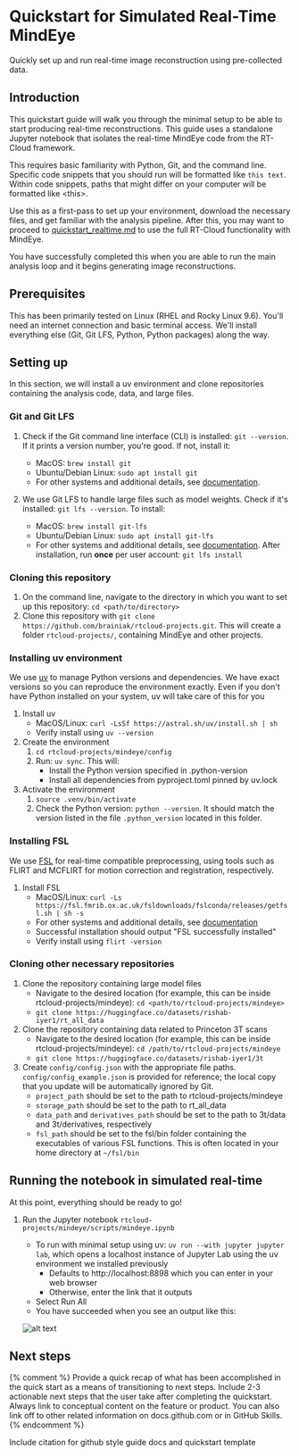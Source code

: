 # Quickstart for Simulated Real-Time MindEye
Quickly set up and run real-time image reconstruction using pre-collected data.

## Introduction
This quickstart guide will walk you through the minimal setup to be able to start producing real-time reconstructions. This guide uses a standalone Jupyter notebook that isolates the real-time MindEye code from the RT-Cloud framework. 

This requires basic familiarity with Python, Git, and the command line. Specific code snippets that you should run will be formatted like `this text`. Within code snippets, paths that might differ on your computer will be formatted like \<this>.

Use this as a first-pass to set up your environment, download the necessary files, and get familiar with the analysis pipeline. After this, you may want to proceed to [quickstart_realtime.md](quickstart_realtime.md) to use the full RT-Cloud functionality with MindEye.

You have successfully completed this when you are able to run the main analysis loop and it begins generating image reconstructions.

## Prerequisites
This has been primarily tested on Linux (RHEL and Rocky Linux 9.6). You'll need an internet connection and basic terminal access. We'll install everything else (Git, Git LFS, Python, Python packages) along the way.

## Setting up
In this section, we will install a uv environment and clone repositories containing the analysis code, data, and large files.

### Git and Git LFS
1. Check if the Git command line interface (CLI) is installed: `git --version`. If it prints a version number, you're good. If not, install it:
    * MacOS: `brew install git`
    * Ubuntu/Debian Linux: `sudo apt install git`
    * For other systems and additional details, see [documentation](https://docs.github.com/en/get-started/git-basics/set-up-git).

2. We use Git LFS to handle large files such as model weights. Check if it's installed: `git lfs --version`. To install:
    * MacOS: `brew install git-lfs`
    * Ubuntu/Debian Linux: `sudo apt install git-lfs`
    * For other systems and additional details, see [documentation](https://git-lfs.com/). After installation, run **once** per user account: `git lfs install`

### Cloning this repository
1. On the command line, navigate to the directory in which you want to set up this repository: `cd <path/to/directory>`
2. Clone this repository with `git clone https://github.com/brainiak/rtcloud-projects.git`. This will create a folder `rtcloud-projects/`, containing MindEye and other projects.

### Installing uv environment
We use [uv](https://github.com/astral-sh/uv) to manage Python versions and dependencies. We have exact versions so you can reproduce the environment exactly. Even if you don't have Python installed on your system, uv will take care of this for you 
1. Install uv
    * MacOS/Linux: `curl -LsSf https://astral.sh/uv/install.sh | sh`
    * Verify install using `uv --version`
2. Create the environment
    1. `cd rtcloud-projects/mindeye/config`
    2. Run: `uv sync`. This will: 
        * Install the Python version specified in .python-version
        * Install all dependencies from pyproject.toml pinned by uv.lock
3. Activate the environment
    1. `source .venv/bin/activate`
    2. Check the Python version: `python --version`. It should match the version listed in the file `.python_version` located in this folder.

### Installing FSL
We use [FSL](https://fsl.fmrib.ox.ac.uk/fsl/docs/#/) for real-time compatible preprocessing, using tools such as FLIRT and MCFLIRT for motion correction and registration, respectively.
1. Install FSL
    * MacOS/Linux: `curl -Ls https://fsl.fmrib.ox.ac.uk/fsldownloads/fslconda/releases/getfsl.sh | sh -s`
    * For other systems and additional details, see [documentation](https://fsl.fmrib.ox.ac.uk/fsl/docs/#/install/index)
    * Successful installation should output "FSL successfully installed"
    * Verify install using `flirt -version`

### Cloning other necessary repositories
1. Clone the repository containing large model files
    * Navigate to the desired location (for example, this can be inside rtcloud-projects/mindeye): `cd <path/to/rtcloud-projects/mindeye>`
    * `git clone https://huggingface.co/datasets/rishab-iyer1/rt_all_data`
2. Clone the repository containing data related to Princeton 3T scans
    * Navigate to the desired location (for example, this can be inside rtcloud-projects/mindeye): `cd /path/to/rtcloud-projects/mindeye`
    * `git clone https://huggingface.co/datasets/rishab-iyer1/3t`
3. Create `config/config.json` with the appropriate file paths. `config/config_example.json` is provided for reference; the local copy that you update will be automatically ignored by Git.
    * `project_path` should be set to the path to rtcloud-projects/mindeye
    * `storage_path` should be set to the path to rt_all_data
    * `data_path` and `derivatives_path` should be set to the path to 3t/data and 3t/derivatives, respectively
    * `fsl_path` should be set to the fsl/bin folder containing the executables of various FSL functions. This is often located in your home directory at `~/fsl/bin`

## Running the notebook in simulated real-time
At this point, everything should be ready to go!
1. Run the Jupyter notebook `rtcloud-projects/mindeye/scripts/mindeye.ipynb`
    * To run with minimal setup using uv: `uv run --with jupyter jupyter lab`, which opens a localhost instance of Jupyter Lab using the uv environment we installed previously 
        * Defaults to http://localhost:8898 which you can enter in your web browser
        * Otherwise, enter the link that it outputs
    * Select Run All
    * You have succeeded when you see an output like this: 
    
    ![alt text](https://github.com/brainiak/rtcloud-projects/raw/main/mindeye/docs/sample_jupyter_output.png "Sample Jupyter Output")

## Next steps

{% comment %}
Provide a quick recap of what has been accomplished in the quick start as a means of transitioning to next steps. Include 2-3 actionable next steps that the user take after completing the quickstart. Always link to conceptual content on the feature or product. You can also link off to other related information on docs.github.com or in GitHub Skills.
{% endcomment %}

Include citation for github style guide docs and quickstart template
